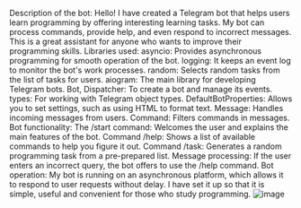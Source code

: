 Description of the bot: Hello! I have created a Telegram bot that helps users learn programming by offering interesting learning tasks. 
My bot can process commands, provide help, and even respond to incorrect messages. 
This is a great assistant for anyone who wants to improve their programming skills.
Libraries used:
asyncio: Provides asynchronous programming for smooth operation of the bot.
logging: It keeps an event log to monitor the bot's work processes.
random: Selects random tasks from the list of tasks for users.
aiogram: The main library for developing Telegram bots.
Bot, Dispatcher: To create a bot and manage its events.
types: For working with Telegram object types.
DefaultBotProperties: Allows you to set settings, such as using HTML to format text.
Message: Handles incoming messages from users.
Command: Filters commands in messages.
Bot functionality:
The /start command: Welcomes the user and explains the main features of the bot.
Command /help: Shows a list of available commands to help you figure it out.
Command /task: Generates a random programming task from a pre-prepared list.
Message processing: If the user enters an incorrect query, the bot offers to use the /help command.
Bot operation: My bot is running on an asynchronous platform, which allows it to respond to user requests without delay.
I have set it up so that it is simple, useful and convenient for those who study programming.
![image](https://github.com/user-attachments/assets/a922e6c1-6ba2-4cab-a1dd-1ed319724f33)

